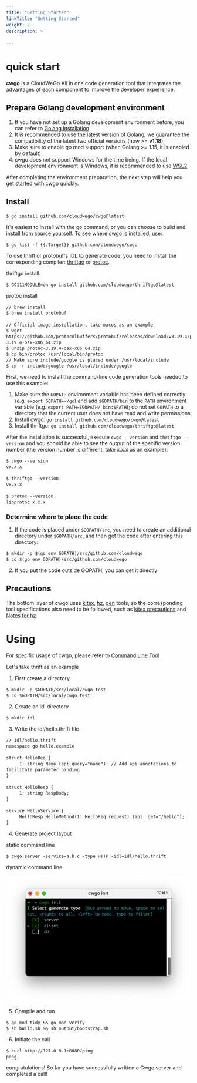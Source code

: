 ```yaml
---
title: "Getting Started"
linkTitle: "Getting Started"
weight: 2
description: >

---
```


# quick start
**cwgo** is a CloudWeGo All in one code generation tool that integrates the advantages of each component to improve the developer experience.

## Prepare Golang development environment

1. If you have not set up a Golang development environment before, you can refer to [Golang Installation](https://golang.org/doc/install)
1. It is recommended to use the latest version of Golang, we guarantee the compatibility of the latest two official versions (now >= **v1.18**).
1. Make sure to enable go mod support (when Golang >= 1.15, it is enabled by default)
1. cwgo does not support Windows for the time being. If the local development environment is Windows, it is recommended to use [WSL2](https://docs.microsoft.com/zh-cn/windows/wsl/install)

After completing the environment preparation, the next step will help you get started with cwgo quickly.

## Install

```
$ go install github.com/cloudwego/cwgo@latest
```

It's easiest to install with the go command, or you can choose to build and install from source yourself. To see where cwgo is installed, use:

```
$ go list -f {{.Target}} github.com/cloudwego/cwgo
```

To use thrift or protobuf's IDL to generate code, you need to install the corresponding compiler: [thriftgo](https://github.com/cloudwego/thriftgo) or [protoc](https://github.com/protocolbuffers/protobuf/releases).

thriftgo install:

```
$ GO111MODULE=on go install github.com/cloudwego/thriftgo@latest
```

protoc install

```
// brew install
$ brew install protobuf

// Official image installation, take macos as an example
$ wget https://github.com/protocolbuffers/protobuf/releases/download/v3.19.4/protoc-3.19.4-osx-x86_64.zip
$ unzip protoc-3.19.4-osx-x86_64.zip
$ cp bin/protoc /usr/local/bin/protoc
// Make sure include/google is placed under /usr/local/include
$ cp -r include/google /usr/local/include/google
```

First, we need to install the command-line code generation tools needed to use this example:

1. Make sure the `GOPATH` environment variable has been defined correctly (e.g. `export GOPATH=~/go`) and add `$GOPATH/bin` to the `PATH` environment variable (e.g. `export PATH=$GOPATH/ bin:$PATH`); do not set `GOPATH` to a directory that the current user does not have read and write permissions
1. Install cwgo: `go install github.com/cloudwego/cwgo@latest`
1. Install thriftgo: `go install github.com/cloudwego/thriftgo@latest`

After the installation is successful, execute `cwgo --version` and `thriftgo --version` and you should be able to see the output of the specific version number (the version number is different, take x.x.x as an example):

```
$ cwgo --version
vx.x.x

$ thriftgo --version
vx.x.x

$ protoc --version
libprotoc x.x.x
```

### Determine where to place the code

1. If the code is placed under `$GOPATH/src`, you need to create an additional directory under `$GOPATH/src`, and then get the code after entering this directory:

```
$ mkdir -p $(go env GOPATH)/src/github.com/cloudwego
$ cd $(go env GOPATH)/src/github.com/cloudwego
```

2. If you put the code outside GOPATH, you can get it directly

## Precautions

The bottom layer of cwgo uses [kitex](https://www.cloudwego.io/zh/docs/kitex/tutorials/code-gen/code_generation/), [hz](https://www.cloudwego.io/zh/docs/hertz/tutorials/toolkit/toolkit/), [gen](https://gorm.io/gen/index.html) tools, so the corresponding tool specifications also need to be followed, such as [kitex precautions](https://www.cloudwego.io/zh/docs/kitex/tutorials/code-gen/code_generation/#%E4%BD%BF%E7%94%A8-protobuf-idl-%E7%9A%84%E6%B3%A8%E6%84%8F%E4%BA%8B%E9%A1%B9) and [Notes for hz](https://www.cloudwego.io/zh/docs/hertz/tutorials/toolkit/toolkit/#%E6%B3%A8%E6%84%8F%E4%BA%8B%E9%A1%B9).

# Using

For specific usage of cwgo, please refer to [Command Line Tool](content/en/docs/cwgo/tutorials/cli)

Let's take thrift as an example

1. First create a directory

```
$ mkdir -p $GOPATH/src/local/cwgo_test
$ cd $GOPATH/src/local/cwgo_test
```

2. Create an idl directory

```
$ mkdir idl
```

3. Write the idl/hello.thrift file

```
// idl/hello.thrift
namespace go hello.example

struct HelloReq {
     1: string Name (api.query="name"); // Add api annotations to facilitate parameter binding
}

struct HelloResp {
     1: string RespBody;
}

service HelloService {
     HelloResp HelloMethod(1: HelloReq request) (api. get="/hello");
}
```

4. Generate project layout

static command line

```
$ cwgo server -service=a.b.c -type HTTP -idl=idl/hello.thrift
```

dynamic command line

![Dynamic command line](static/img/docs/cwgo_generate_type.png)

5. Compile and run

```
$ go mod tidy && go mod verify
$ sh build.sh && sh output/bootstrap.sh
```

6. Initiate the call

```
$ curl http://127.0.0.1:8080/ping
pong
```

congratulations! So far you have successfully written a Cwgo server and completed a call!
